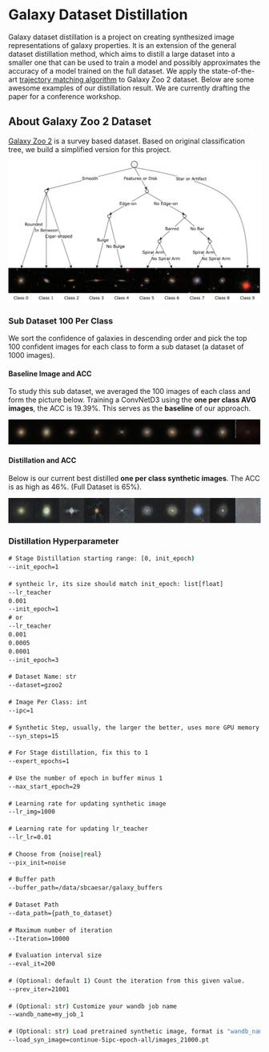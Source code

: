 # Galaxy Dataset Distillation

Galaxy dataset distillation is a project on creating synthesized image representations of galaxy properties. It is an extension of the general dataset distillation method, which aims to distill a large dataset into a smaller one that can be used to train a model and possibly approximates the accuracy of a model trained on the full dataset. We apply the state-of-the-art [trajectory matching algorithm](https://georgecazenavette.github.io/mtt-distillation/) to Galaxy Zoo 2 dataset. Below are some awesome examples of our distillation result. We are currently drafting the paper for a conference workshop.

## About Galaxy Zoo 2 Dataset

[Galaxy Zoo 2](https://academic.oup.com/mnras/article/435/4/2835/1022913) is a survey based dataset. Based on original classification tree, we build a simplified version for this project.

![Classification Tree](docs/gz2_tree.png)

### Sub Dataset 100 Per Class

We sort the confidence of galaxies in descending order and pick the top 100 confident images for each class to form a sub dataset (a dataset of 1000 images).

#### Baseline Image and ACC

To study this sub dataset, we averaged the 100 images of each class and form the picture below. Training a ConvNetD3 using the **one per class AVG images**, the ACC is $19.39$%. This serves as the **baseline** of our approach.

![100 avg](docs/gzoo2-1-per-class-AVG-of-100-dataset-0-9.png)

#### Distillation and ACC

Below is our current best distilled **one per class synthetic images**. The ACC is as high as $46$%. (Full Dataset is $65$%).

![100 distill](docs/distill_100_per_class_0.46_ACC.png)


### Distillation Hyperparameter

```cmd
# Stage Distillation starting range: [0, init_epoch)
--init_epoch=1

# syntheic lr, its size should match init_epoch: list[float]
--lr_teacher
0.001
--init_epoch=1
# or
--lr_teacher
0.001
0.0005
0.0001
--init_epoch=3

# Dataset Name: str
--dataset=gzoo2

# Image Per Class: int
--ipc=1

# Synthetic Step, usually, the larger the better, uses more GPU memory and slower
--syn_steps=15

# For Stage distillation, fix this to 1
--expert_epochs=1

# Use the number of epoch in buffer minus 1
--max_start_epoch=29

# Learning rate for updating synthetic image
--lr_img=1000

# Learning rate for updating lr_teacher
--lr_lr=0.01

# Choose from {noise|real}
--pix_init=noise

# Buffer path
--buffer_path=/data/sbcaesar/galaxy_buffers

# Dataset Path
--data_path={path_to_dataset}

# Maximum number of iteration
--Iteration=10000

# Evaluation interval size
--eval_it=200

# (Optional: default 1) Count the iteration from this given value.
--prev_iter=21001

# (Optional: str) Customize your wandb job name
--wandb_name=my_job_1

# (Optional: str) Load pretrained synthetic image, format is "wandb_name/images_#.pt"
--load_syn_image=continue-5ipc-epoch-all/images_21000.pt
```